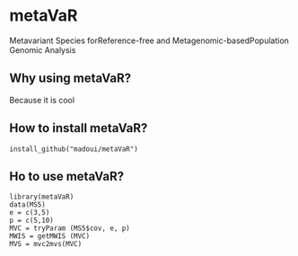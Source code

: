 # metaVaR
Metavariant Species forReference-free and Metagenomic-basedPopulation Genomic Analysis
## Why using metaVaR?
Because it is cool
## How to install metaVaR?
```
install_github("madoui/metaVaR")
```
## Ho to use metaVaR?
```
library(metaVaR)
data(MS5)
e = c(3,5)
p = c(5,10)
MVC = tryParam (MS5$cov, e, p)
MWIS = getMWIS (MVC)
MVS = mvc2mvs(MVC)
```
